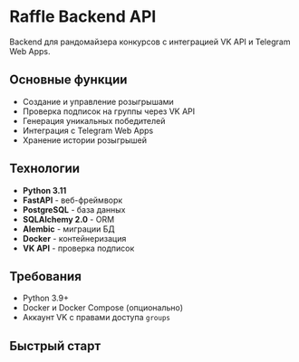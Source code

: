 # Raffle Backend API

Backend для рандомайзера конкурсов с интеграцией VK API и Telegram Web Apps.

## Основные функции
- Создание и управление розыгрышами
- Проверка подписок на группы через VK API
- Генерация уникальных победителей
- Интеграция с Telegram Web Apps
- Хранение истории розыгрышей

## Технологии
- **Python 3.11**
- **FastAPI** - веб-фреймворк
- **PostgreSQL** - база данных
- **SQLAlchemy 2.0** - ORM
- **Alembic** - миграции БД
- **Docker** - контейнеризация
- **VK API** - проверка подписок

## Требования
- Python 3.9+
- Docker и Docker Compose (опционально)
- Аккаунт VK с правами доступа `groups`

## Быстрый старт